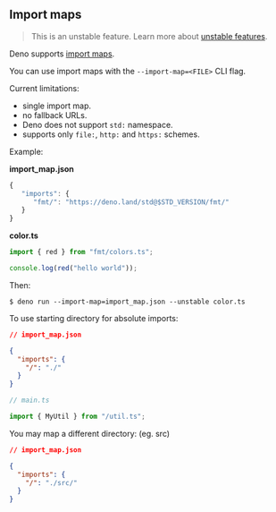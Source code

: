 ## Import maps

> This is an unstable feature. Learn more about
> [unstable features](../runtime/stability.md).

Deno supports [import maps](https://github.com/WICG/import-maps).

You can use import maps with the `--import-map=<FILE>` CLI flag.

Current limitations:

- single import map.
- no fallback URLs.
- Deno does not support `std:` namespace.
- supports only `file:`, `http:` and `https:` schemes.

Example:

**import_map.json**

```js
{
   "imports": {
      "fmt/": "https://deno.land/std@$STD_VERSION/fmt/"
   }
}
```

**color.ts**

```ts
import { red } from "fmt/colors.ts";

console.log(red("hello world"));
```

Then:

```shell
$ deno run --import-map=import_map.json --unstable color.ts
```

To use starting directory for absolute imports:

```json
// import_map.json

{
  "imports": {
    "/": "./"
  }
}
```

```ts
// main.ts

import { MyUtil } from "/util.ts";
```

You may map a different directory: (eg. src)

```json
// import_map.json

{
  "imports": {
    "/": "./src/"
  }
}
```
